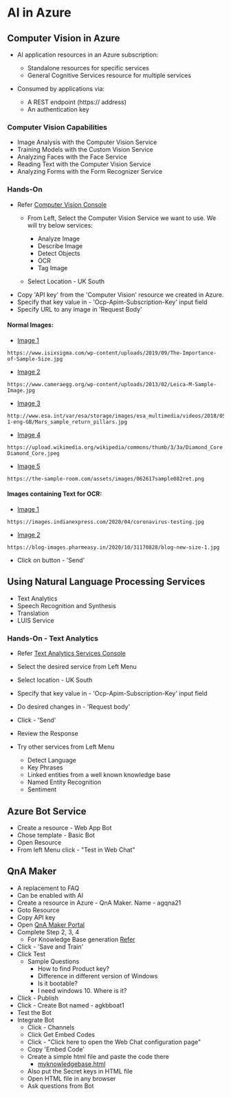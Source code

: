# AI in Azure

## Computer Vision in Azure
- AI application resources in an Azure subscription:
   - Standalone resources for specific services
   - General Cognitive Services resource for multiple services

- Consumed by applications via:
  - A REST endpoint (https:// address)
  - An authentication key

### Computer Vision Capabilities
- Image Analysis with the Computer Vision Service
- Training Models with the Custom Vision Service
- Analyzing Faces with the Face Service
- Reading Text with the Computer Vision Service
- Analyzing Forms with the Form Recognizer Service

### Hands-On
- Refer [Computer Vision Console](https://uksouth.dev.cognitive.microsoft.com/docs/services/computer-vision-v3-2/operations/5d986960601faab4bf452005/console)
  - From Left, Select the Computer Vision Service we want to use. We will try below services:
    - Analyze Image
    - Describe Image
    - Detect Objects
    - OCR
    - Tag Image

  - Select Location - UK South
- Copy 'API key' from the 'Computer Vision' resource we created in Azure.
- Specify that key value in - 'Ocp-Apim-Subscription-Key' input field
- Specify URL to any image in 'Request Body'

#### Normal Images:
- [Image 1](https://www.isixsigma.com/wp-content/uploads/2019/09/The-Importance-of-Sample-Size.jpg)
```
https://www.isixsigma.com/wp-content/uploads/2019/09/The-Importance-of-Sample-Size.jpg
```

- [Image 2](https://www.cameraegg.org/wp-content/uploads/2013/02/Leica-M-Sample-Image.jpg)
```
https://www.cameraegg.org/wp-content/uploads/2013/02/Leica-M-Sample-Image.jpg
```

- [Image 3](http://www.esa.int/var/esa/storage/images/esa_multimedia/videos/2018/05/mars_sample_return/17493376-1-eng-GB/Mars_sample_return_pillars.jpg)
```
http://www.esa.int/var/esa/storage/images/esa_multimedia/videos/2018/05/mars_sample_return/17493376-1-eng-GB/Mars_sample_return_pillars.jpg
```

- [Image 4](https://upload.wikimedia.org/wikipedia/commons/thumb/3/3a/Diamond_Core.jpeg/1200px-Diamond_Core.jpeg)
```
https://upload.wikimedia.org/wikipedia/commons/thumb/3/3a/Diamond_Core.jpeg/1200px-Diamond_Core.jpeg
```

- [Image 5](https://the-sample-room.com/assets/images/062617sample082ret.png)
```
https://the-sample-room.com/assets/images/062617sample082ret.png
```

#### Images containing Text for OCR:
- [Image 1](https://images.indianexpress.com/2020/04/coronavirus-testing.jpg)
```
https://images.indianexpress.com/2020/04/coronavirus-testing.jpg
```

- [Image 2](https://blog-images.pharmeasy.in/2020/10/31170828/blog-new-size-1.jpg)
```
https://blog-images.pharmeasy.in/2020/10/31170828/blog-new-size-1.jpg
```


- Click on button - 'Send'

## Using Natural Language Processing Services
- Text Analytics
- Speech Recognition and Synthesis
- Translation
- LUIS Service

### Hands-On - Text Analytics
- Refer [Text Analytics Services Console](https://westus.dev.cognitive.microsoft.com/docs/services/TextAnalytics-v3-0/operations/Languages)
- Select the desired service from Left Menu
- Select location - UK South
- Specify that key value in - 'Ocp-Apim-Subscription-Key' input field
- Do desired changes in - 'Request body'
- Click - 'Send'
- Review the Response

- Try other services from Left Menu
  - Detect Language
  - Key Phrases
  - Linked entities from a well known knowledge base
  - Named Entity Recognition
  - Sentiment

## Azure Bot Service
- Create a resource - Web App Bot
- Chose template - Basic Bot
- Open Resource
- From left Menu click - "Test in Web Chat"

## QnA Maker
- A replacement to FAQ
- Can be enabled with AI
- Create a resource in Azure - QnA Maker. Name - agqna21
- Goto Resource
- Copy API key
- Open [QnA Maker Portal](https://www.qnamaker.ai/Create)
- Complete Step 2, 3, 4
  - For Knowledge Base generation [Refer](https://www.microsoft.com/en-in/software-download/faq)
- Click - 'Save and Train'
- Click Test
  - Sample Questions
    - How to find Product key?
    - Difference in different version of Windows
    - Is it bootable?
    - I need windows 10. Where is it?
- Click - Publish
- Click - Create Bot named - agkbboat1
-  Test the Bot
- Integrate Bot
  - Click - Channels
  - Click Get Embed Codes
  - Click - "Click here to open the Web Chat configuration page"
  - Copy 'Embed Code'
  - Create a simple html file and paste the code there
    - [myknowledgebase.html](myknowledgebase.html)
  - Also put the Secret keys in HTML file
  - Open HTML file in any browser
  - Ask questions from Bot

